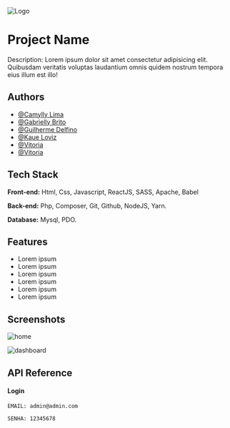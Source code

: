![Logo](https://upload.wikimedia.org/wikipedia/commons/thumb/a/a6/Logo_NIKE.svg/2560px-Logo_NIKE.svg.png)
# Project Name

Description: Lorem ipsum dolor sit amet consectetur adipisicing elit. Quibusdam veritatis voluptas laudantium omnis quidem nostrum
tempora eius illum est illo!


## Authors

- [@Camylly Lima](https://www.github.com/Deofino)
- [@Gabrielly Brito](https://github.com/vitoriaGoncalves08)
- [@Guilherme Delfino](https://github.com/vitoriaGoncalves08)
- [@Kaue Loviz](https://github.com/vitoriaGoncalves08)
- [@Vitoria](https://github.com/vitoriaGoncalves08)
- [@Vitoria](https://github.com/vitoriaGoncalves08)



## Tech Stack

**Front-end:** Html, Css, Javascript, ReactJS, SASS, Apache, Babel

**Back-end:** Php, Composer, Git, Github, NodeJS, Yarn.

**Database:** Mysql, PDO.




## Features

- Lorem ipsum
- Lorem ipsum
- Lorem ipsum
- Lorem ipsum
- Lorem ipsum
- Lorem ipsum


## Screenshots


![home](https://about.fb.com/br/wp-content/uploads/sites/11/2020/05/News-Feed_pt_BR.png?w=890&resize=890%2C500)

![dashboard](https://img.olhardigital.com.br/wp-content/uploads/2019/01/20190109115815.jpg)


## API Reference
#### Login
```http
EMAIL: admin@admin.com
```
```http
SENHA: 12345678
```

